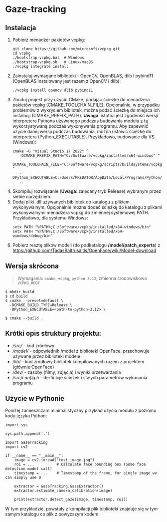 # Gaze-tracking

## Instalacja
1. Pobierz menadżer pakietów vcpkg:
   ```
   git clone https://github.com/microsoft/vcpkg.git
   cd vcpkg
   ./bootstrap-vcpkg.bat  # Windows
   ./bootstrap-vcpkg.sh   # Linux/macOS
   ./vcpkg integrate install
   ```
2. Zainstaluj wymagane biblioteki - OpenCV, OpenBLAS, dlib i pybind11 (OpenBLAS instalowany jest razem z OpenCV i dlib):
   ```
   ./vcpkg install opencv dlib pybind11
   ```
3. Zbuduj projekt przy użyciu CMake, podając ścieżkę do menadżera pakietów vcpkg (CMAKE_TOOLCHAIN_FILE).
   Opcjonalnie, w przypadku problemów z wykryciem bibliotek, można podać ścieżkę do miejsca ich instalacji (CMAKE_PREFIX_PATH).
   **Uwaga**: istotna jest zgodność wersji interpretera Pythona używanego podczas budowania modułu z tą wykorzystywaną podczas
   wykonywania programu. Aby zapewnić użycie danej wersji podczas budowania, można ustawić ścieżkę do interpretera (Python_EXECUTABLE).
   Przykładowo, budowanie dla VS (Windows):
   ```
   cmake -G "Visual Studio 17 2022" ^
      -DCMAKE_PREFIX_PATH="C:/Software/vcpkg/installed/x64-windows" ^
      -DCMAKE_TOOLCHAIN_FILE="C:/Software/vcpkg/scripts/buildsystems/vcpkg.cmake" ^
      -DPython_EXECUTABLE=C:/Users/PREDATOR/AppData/Local/Programs/Python/Python312/python.exe
      ..
   ```
4. Skompiluj rozwiązanie (**Uwaga**: zalecany tryb Release) wybranym przez siebie narzędziem.
5. Dodaj pliki .dll używanych bibliotek do katalogu z plikiem wykonywalnym.
   Opcjonalnie można dodać ścieżkę do katalogu z plikami wykonywalnymi menadżera vcpkg do zmiennej systemowej PATH. Przykładowo, dla systemu Windows:
   ```
   setx PATH "%PATH%;C:/Software/vcpkg/installed/x64-windows/bin"
   setx PATH "%PATH%;C:/Software/vcpkg/installed/x64-windows/debug/bin"
   ```
6. Pobierz resztę plików modeli (do podkatalogu **/model/patch_experts**) z https://github.com/TadasBaltrusaitis/OpenFace/wiki/Model-download

## Wersja skrócona
> Wymagania: `cmake`, `vcpkg`, `python 3.12`,
> zmienna środowiskowa `VCPKG_ROOT`
```shell
$ mkdir build
$ cd build
$ cmake --preset=default \
  -DCMAKE_BUILD_TYPE=Release \
  -DPython_EXECUTABLE=<path-to-python-3.12> \
  ..
$ cmake --build .
```

## Krótki opis struktury projektu:
- */src/* - kod źródłowy
- */model/* - odpowiednik /model z biblioteki OpenFace, przechowuje używane przez biblioteki modele
- */lib/* - kod źródłowy bibliotek kompilowanych razem z projektem (głównie OpenFace)
- */dev/* - zasoby (filmy, zdjęcia) i wyniki przetwarzania
- */src/config.h* - derfinicje ścieżek i stałych parametrów wykonania programu


## Użycie w Pythonie
Poniżej zamieszczam minimalistyczny przykład użycia modułu z poziomu kodu języka Python:
```
import sys

sys.path.append('.')

import GazeTracking
import cv2

if __name__ == "__main__":
    image = cv2.imread("test_image.jpg")
    roi = ...          # Calculate face bounding box (Some face detection model call)
    timestamp = ...    # Timestamp of the frame, for single image we can simply use 0

    extractor = GazeTracking.GazeExtractor()
    extractor.estimate_camera_calibration(image)

    print(extractor.detect_gaze(image, timestamp, roi))
```
W tym przykładzie, powstały z kompilacji plik biblioteki znajduje się w tym samym katalogu co plik z powyższym kodem.
